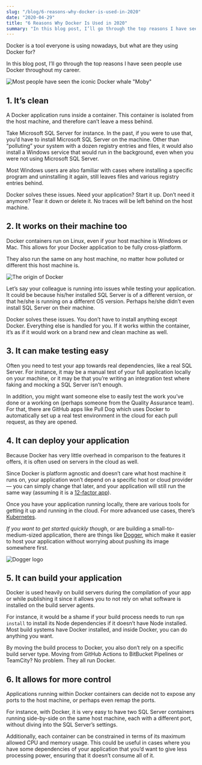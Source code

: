 ```yaml
---
slug: "/blog/6-reasons-why-docker-is-used-in-2020"
date: "2020-04-29"
title: "6 Reasons Why Docker Is Used in 2020"
summary: "In this blog post, I’ll go through the top reasons I have seen people use Docker throughout my career."
---
```


Docker is a tool everyone is using nowadays, but what are they using Docker for?

In this blog post, I’ll go through the top reasons I have seen people use Docker throughout my career.

![Most people have seen the iconic Docker whale "Moby"](https://miro.medium.com/max/672/1*glD7bNJG3SlO0_xNmSGPcQ.png)

## 1. It’s clean
A Docker application runs inside a container. This container is isolated from the host machine, and therefore can’t leave a mess behind.

Take Microsoft SQL Server for instance. In the past, if you were to use that, you’d have to install Microsoft SQL Server on the machine. Other than “polluting” your system with a dozen registry entries and files, it would also install a Windows service that would run in the background, even when you were not using Microsoft SQL Server.

Most Windows users are also familiar with cases where installing a specific program and uninstalling it again, still leaves files and various registry entries behind.

Docker solves these issues. Need your application? Start it up. Don’t need it anymore? Tear it down or delete it. No traces will be left behind on the host machine.

## 2. It works on their machine too
Docker containers run on Linux, even if your host machine is Windows or Mac. This allows for your Docker application to be fully cross-platform.

They also run the same on any host machine, no matter how polluted or different this host machine is.

<img src="https://miro.medium.com/max/844/1*2IWD6fLgoe0oMKvAD6CUqQ.jpeg" alt="The origin of Docker" />

Let’s say your colleague is running into issues while testing your application. It could be because his/her installed SQL Server is of a different version, or that he/she is running on a different OS version. Perhaps he/she didn’t even install SQL Server on their machine.

Docker solves these issues. You don’t have to install anything except Docker. Everything else is handled for you. If it works within the container, it’s as if it would work on a brand new and clean machine as well.

## 3. It can make testing easy
Often you need to test your app towards real dependencies, like a real SQL Server. For instance, it may be a manual test of your full application locally on your machine, or it may be that you’re writing an integration test where faking and mocking a SQL Server isn’t enough.

In addition, you might want someone else to easily test the work you’ve done or a working on (perhaps someone from the Quality Assurance team). For that, there are GitHub apps like Pull Dog which uses Docker to automatically set up a real test environment in the cloud for each pull request, as they are opened.

## 4. It can deploy your application
Because Docker has very little overhead in comparison to the features it offers, it is often used on servers in the cloud as well.

Since Docker is platform agnostic and doesn’t care what host machine it runs on, your application won’t depend on a specific host or cloud provider — you can simply change that later, and your application will still run the same way (assuming it is a <a rel="nofollow" target="_blank" href="https://12factor.net/">12-factor app</a>).

Once you have your application running locally, there are various tools for getting it up and running in the cloud. For more advanced use cases, there’s <a href="https://kubernetes.io/" rel="nofollow" target="_blank">Kubernetes</a>.

*If you want to get started quickly though*, or are building a small-to-medium-sized application, there are things like <a href="/">Dogger</a>, which make it easier to host your application without worrying about pushing its image somewhere first.

<img src="/images/dogger-no-title.svg" alt="Dogger logo" />

## 5. It can build your application
Docker is used heavily on build servers during the compilation of your app or while publishing it since it allows you to not rely on what software is installed on the build server agents.

For instance, it would be a shame if your build process needs to run `npm install` to install its Node dependencies if it doesn’t have Node installed. Most build systems have Docker installed, and inside Docker, you can do anything you want.

By moving the build process to Docker, you also don’t rely on a specific build server type. Moving from GitHub Actions to BitBucket Pipelines or TeamCity? No problem. They all run Docker.

## 6. It allows for more control
Applications running within Docker containers can decide not to expose any ports to the host machine, or perhaps even remap the ports.

For instance, with Docker, it is very easy to have two SQL Server containers running side-by-side on the same host machine, each with a different port, without diving into the SQL Server’s settings.

Additionally, each container can be constrained in terms of its maximum allowed CPU and memory usage. This could be useful in cases where you have some dependencies of your application that you’d want to give less processing power, ensuring that it doesn’t consume all of it.
